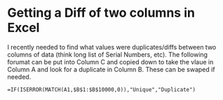 # Getting a Diff of two columns in Excel

I recently needed to find what values were duplicates/diffs between two columns of data (think long list of Serial Numbers, etc). The following forumat can be put into Column C and copied down to take the vlaue in Column A and look for a duplicate in Column B. These can be swaped if needed. 

```
=IF(ISERROR(MATCH(A1,$B$1:$B$10000,0)),"Unique","Duplicate")
```
